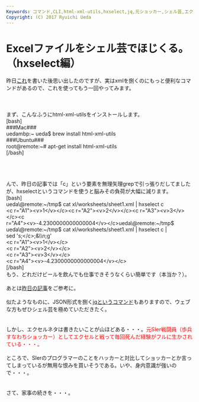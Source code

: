 ```yaml
---
Keywords: コマンド,CLI,html-xml-utils,hxselect,jq,元ショッカー,シェル芸,エクシェル芸
Copyright: (C) 2017 Ryuichi Ueda
---
```


# Excelファイルをシェル芸でほじくる。（hxselect編）
昨日<a href="http://blog.ueda.asia/?p=2398" title="Excelファイルをシェル芸でほじくる。ただしエクセル方眼紙は後日ということで。" target="_blank">これ</a>を書いた後思い出したのですが、実はxmlを捌くのにもっと便利なコマンドがあるので、これを使ってもう一回やってみます。<br />
<br />
<br />
<br />
まず、こんなふうにhtml-xml-utilsをインストールします。<br />
[bash]<br />
###Mac###<br />
uedambp:~ ueda$ brew install html-xml-utils<br />
###Ubuntu###<br />
root\@remote:~# apt-get install html-xml-utils<br />
[/bash]<br />
<br />
<!--more--><br />
<br />
んで、昨日の記事では「c」という要素を無理矢理grepで引っ張りだしてましたが、hxselectというコマンドを使うと脳みその負荷が大幅に減ります。<br />
[bash]<br />
ueda\@remote:~/tmp$ cat xl/worksheets/sheet1.xml | hxselect c<br />
&lt;c r=&quot;A1&quot;&gt;&lt;v&gt;1&lt;/v&gt;&lt;/c&gt;&lt;c r=&quot;A2&quot;&gt;&lt;v&gt;2&lt;/v&gt;&lt;/c&gt;&lt;c r=&quot;A3&quot;&gt;&lt;v&gt;3&lt;/v&gt;&lt;/c&gt;&lt;c <br />
r=&quot;A4&quot;&gt;&lt;v&gt;-4.2300000000000004&lt;/v&gt;&lt;/c&gt;ueda\@remote:~/tmp$<br />
ueda\@remote:~/tmp$ cat xl/worksheets/sheet1.xml | hxselect c |<br />
 sed 's;&lt;/c&gt;;&amp;\\n;g'<br />
&lt;c r=&quot;A1&quot;&gt;&lt;v&gt;1&lt;/v&gt;&lt;/c&gt;<br />
&lt;c r=&quot;A2&quot;&gt;&lt;v&gt;2&lt;/v&gt;&lt;/c&gt;<br />
&lt;c r=&quot;A3&quot;&gt;&lt;v&gt;3&lt;/v&gt;&lt;/c&gt;<br />
&lt;c r=&quot;A4&quot;&gt;&lt;v&gt;-4.2300000000000004&lt;/v&gt;&lt;/c&gt;<br />
[/bash]<br />
もう、どれだけビールを飲んでも仕事できそうなくらい簡単です（本当か？）。<br />
<br />
あとは<a href="http://blog.ueda.asia/?p=2398" title="Excelファイルをシェル芸でほじくる。ただしエクセル方眼紙は後日ということで。" target="_blank">昨日の記事</a>をご参考に。<br />
<br />
似たようなものに、JSON形式を捌く<a href="http://stedolan.github.io/jq/" target="_blank">jqというコマンド</a>もありますので、ウェブな方もぜひシェル芸を極めていただきたく。<br />
<br />
<br />
しかし、エクセルネタは書きたいことが山ほどある・・・。<span style="color:red">元SIer戦闘員（歩兵すなわちショッカー）としてエクセルと戦って毎回死んだ経験がフルに生かされている・・・。</span><br />
<br />
ところで、SIerのプログラマーのことをハッカーと対比してショッカーとか言ってしまっているが無用な恨みを買いそうである。いや、身内意識が強いので・・・。<br />
<br />
<br />
さて、家事の続きを・・・。
